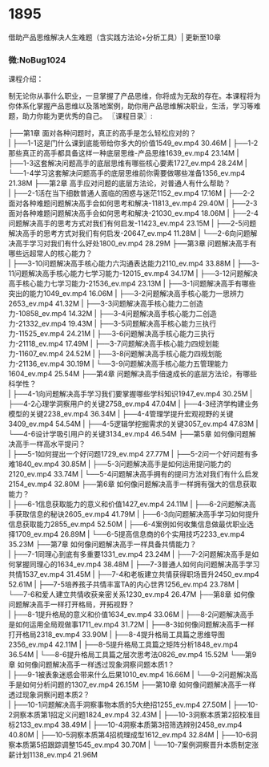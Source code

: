 # 1895
 借助产品思维解决人生难题（含实践方法论+分析工具）| 更新至10章
### 微:NoBug1024 


课程介绍：

制无论你从事什么职业，一旦掌握了产品思维，你将成为无敌的存在。本课程将为你体系化掌握产品思维以及落地案例，助你用产品思维解决职业，生活，学习等难题，助力你能为更优秀的自己。
〖课程目录〗:

├──第1章 面对各种问题时，真正的高手是怎么轻松应对的？  
|   ├──1-1这是门什么课到底能带给你多大的价值1549_ev.mp4  30.46M
|   ├──1-2那些真正的高手都具备这样一种底层思维-产品思维1639_ev.mp4  23.14M
|   ├──1-3这套解决问题高手的底层思维有哪些核心要素1727_ev.mp4  28.24M
|   └──1-4学习这套解决问题高手的底层思维前你需要做哪些准备1356_ev.mp4  21.38M
├──第2章 高手应对问题的底层方法论，对普通人有什么帮助？  
|   ├──2-1活在当下细数普通人面临的困惑与迷茫1152_ev.mp4  17.16M
|   ├──2-2面对各种难题问题解决高手会如何思考和解决-11813_ev.mp4  29.40M
|   ├──2-3面对各种难题问题解决高手会如何思考和解决-21030_ev.mp4  18.06M
|   ├──2-4问题解决高手的思考方式对我们有何启发-11423_ev.mp4  23.15M
|   ├──2-5问题解决高手的思考方式对我们有何启发-20647_ev.mp4  11.28M
|   └──2-6向问题解决高手学习对我们有什么好处1800_ev.mp4  28.29M
├──第3章 问题解决高手有哪些远超常人的核心能力？  
|   ├──3-10问题解决高手核心能力六沟通表达能力2110_ev.mp4  33.88M
|   ├──3-11问题解决高手核心能力七学习能力-12015_ev.mp4  34.17M
|   ├──3-12问题解决高手核心能力七学习能力-21536_ev.mp4  23.13M
|   ├──3-1问题解决高手有哪些突出的能力1049_ev.mp4  16.06M
|   ├──3-2问题解决高手核心能力一思辨力2653_ev.mp4  41.32M
|   ├──3-3问题解决高手核心能力二创造力-10858_ev.mp4  14.32M
|   ├──3-4问题解决高手核心能力二创造力-21332_ev.mp4  19.43M
|   ├──3-5问题解决高手核心能力三执行力-11525_ev.mp4  24.21M
|   ├──3-6问题解决高手核心能力三执行力-21118_ev.mp4  17.49M
|   ├──3-7问题解决高手核心能力四规划能力-11607_ev.mp4  24.52M
|   ├──3-8问题解决高手核心能力四规划能力-21136_ev.mp4  30.19M
|   └──3-9问题解决高手核心能力五管理能力1604_ev.mp4  25.54M
├──第4章 问题解决高手倍速成长的底层方法论，有哪些科学性？  
|   ├──4-1向问题解决高手学习我们要掌握哪些学科知识1947_ev.mp4  30.25M
|   ├──4-2心理学洞察用户的关键2758_ev.mp4  47.04M
|   ├──4-3经济学构建业务模型的关键2238_ev.mp4  36.34M
|   ├──4-4管理学提升宏观视野的关键3409_ev.mp4  54.54M
|   ├──4-5逻辑学挖掘需求的关键3057_ev.mp4  47.83M
|   └──4-6设计学吸引用户的关键3134_ev.mp4  46.54M
├──第5章 如何像问题解决高手一样高水平提问？  
|   ├──5-1如何提出一个好问题1729_ev.mp4  27.77M
|   ├──5-2问一个好问题有多难1840_ev.mp4  30.85M
|   ├──5-3问题解决高手是如何运用提问能力的2120_ev.mp4  33.74M
|   └──5-4问题解决高手拥有的提问方法对我们有什么启发2154_ev.mp4  32.80M
├──第6章 如何像问题解决高手一样拥有强大的信息获取能力？  
|   ├──6-1信息获取能力的意义和价值1427_ev.mp4  24.11M
|   ├──6-2问题解决高手获取信息的秘诀2605_ev.mp4  41.79M
|   ├──6-3向问题解决高手学习如何提升信息获取能力2855_ev.mp4  52.50M
|   ├──6-4案例如何收集信息做最优职业选择1709_ev.mp4  26.89M
|   └──6-5提高信息商的6个实用技巧2233_ev.mp4  35.23M
├──第7章 如何像问题解决高手一样具备共情能力？  
|   ├──7-1同理心到底有多重要1331_ev.mp4  23.24M
|   ├──7-2问题解决高手是如何掌握同理心的1634_ev.mp4  38.48M
|   ├──7-3普通人如何向问题解决高手学习共情1537_ev.mp4  31.45M
|   ├──7-4和老板建立共情获得职场晋升2450_ev.mp4  52.61M
|   ├──7-5培养孩子共情丰富TA的内心世界1256_ev.mp4  23.78M
|   └──7-6和爱人建立共情收获亲密关系1230_ev.mp4  26.47M
├──第8章 如何像问题解决高手一样打开格局，开拓视野？  
|   ├──8-1提升格局的意义和价值1634_ev.mp4  33.06M
|   ├──8-2问题解决高手是如何运用全局观做事1711_ev.mp4  31.72M
|   ├──8-3如何像问题解决高手一样打开格局2318_ev.mp4  33.90M
|   ├──8-4提升格局工具篇之思维导图2356_ev.mp4  42.11M
|   ├──8-5提升格局工具篇之矩阵分析1848_ev.mp4  36.54M
|   └──8-6提升格局工具篇之层次思考法0826_ev.mp4  15.52M
└──第9章 如何像问题解决高手一样透过现象洞察问题本质1？  
|   ├──9-1被表象迷惑会带来什么后果1010_ev.mp4  16.66M
|   └──9-2问题解决高手是如何分析问题的1307_ev.mp4  26.15M
├──第10章 如何像问题解决高手一样透过现象洞察问题本质2？  
|   ├──10-1问题解决高手洞察事物本质的5大绝招1255_ev.mp4  27.50M
|   ├──10-2洞察本质第1招定义问题1824_ev.mp4  32.43M
|   ├──10-3洞察本质第2招校准目标2133_ev.mp4  38.49M
|   ├──10-4洞察本质第3招筛选辨别2458_ev.mp4  40.80M
|   ├──10-5洞察本质第4招梳理成型1612_ev.mp4  32.84M
|   ├──10-6洞察本质第5招跟踪调整1545_ev.mp4  30.70M
|   └──10-7案例洞察晋升本质制定涨薪计划1138_ev.mp4  21.96M
